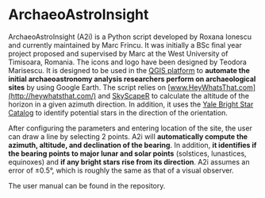 # ArchaeoAstroInsight

ArchaeoAstroInsight (A2i) is a Python script developed by Roxana Ionescu and currently maintained by Marc Frincu. It was initially a BSc final year project proposed and supervised by Marc at the West University of Timisoara, Romania. The icons and logo have been designed by Teodora Marisescu. It is designed to be used in the [QGIS platform](https://www.qgis.org/en/site/) to **automate the initial archaeoastronomy analysis researchers perform on archaeological sites** by using Google Earth. The script relies on [www.HeyWhatsThat.com](http://heywhatsthat.com/)  and [SkyScapeR](https://s3-eu-west-2.amazonaws.com/skyscape-archaeology/vignette.html) to calculate the altitude of the horizon in a given azimuth direction. In addition, it uses the [Yale Bright Star Catalog](http://tdc-www.harvard.edu/catalogs/bsc5.html) to identify potential stars in the direction of the orientation.

After configuring the parameters and entering location of the site, the user can draw a line by selecting 2 points. A2i will **automatically compute the azimuth, altitude, and declination of the bearing**. In addition, **it identifies if the bearing points to major lunar and solar points** (solstices, lunastices, equinoxes) and **if any bright stars rise from its direction**. A2i assumes an error of ±0.5°, which is roughly the same as that of a visual observer.

The user manual can be found in the repository.

